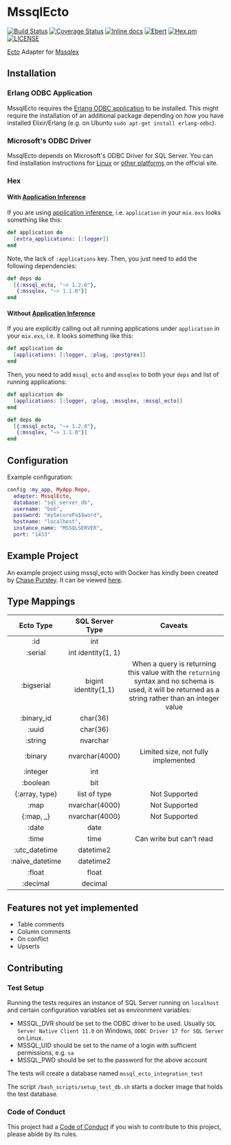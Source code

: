 # MssqlEcto

[![Build Status](https://travis-ci.org/findmypast-oss/mssql_ecto.svg?branch=master)](https://travis-ci.org/findmypast-oss/mssql_ecto)
[![Coverage Status](https://coveralls.io/repos/github/findmypast-oss/mssql_ecto/badge.svg)](https://coveralls.io/github/findmypast-oss/mssql_ecto)
[![Inline docs](http://inch-ci.org/github/findmypast-oss/mssql_ecto.svg?branch=master)](http://inch-ci.org/github/findmypast-oss/mssql_ecto)
[![Ebert](https://ebertapp.io/github/findmypast-oss/mssql_ecto.svg)](https://ebertapp.io/github/findmypast-oss/mssql_ecto)
[![Hex.pm](https://img.shields.io/hexpm/v/mssql_ecto.svg)](https://hex.pm/packages/mssql_ecto)
[![LICENSE](https://img.shields.io/hexpm/l/mssql_ecto.svg)](https://github.com/findmypast-oss/mssql_ecto/blob/master/LICENSE)

[Ecto](https://github.com/elixir-ecto/ecto) Adapter for
[Mssqlex](https://github.com/findmypast-oss/mssqlex)

## Installation

### Erlang ODBC Application

MssqlEcto requires the
[Erlang ODBC application](http://erlang.org/doc/man/odbc.html) to be installed.
This might require the installation of an additional package depending on how
you have installed Elixir/Erlang (e.g. on Ubuntu
`sudo apt-get install erlang-odbc`).

### Microsoft's ODBC Driver

MssqlEcto depends on Microsoft's ODBC Driver for SQL Server. You can find
installation instructions for
[Linux](https://docs.microsoft.com/en-us/sql/connect/odbc/linux/installing-the-microsoft-odbc-driver-for-sql-server-on-linux)
or
[other platforms](https://docs.microsoft.com/en-us/sql/connect/odbc/microsoft-odbc-driver-for-sql-server)
on the official site.

### Hex

#### With [Application Inference](https://elixir-lang.org/blog/2017/01/05/elixir-v1-4-0-released/#application-inference)

If you are using
[application inference](https://elixir-lang.org/blog/2017/01/05/elixir-v1-4-0-released/#application-inference),
i.e. `application` in your `mix.exs` looks something like this:

```elixir
def application do
  [extra_applications: [:logger]]
end
```

Note, the lack of `:applications` key. Then, you just need to add the following
dependencies:

```elixir
def deps do
  [{:mssql_ecto, "~> 1.2.0"},
   {:mssqlex, "~> 1.1.0"}]
end
```

#### Without [Application Inference](https://elixir-lang.org/blog/2017/01/05/elixir-v1-4-0-released/#application-inference)

If you are explicitly calling out all running applications under `application`
in your `mix.exs`, i.e. it looks something like this:

```elixir
def application do
  [applications: [:logger, :plug, :postgrex]]
end
```

Then, you need to add `mssql_ecto` and `mssqlex` to both your `deps` and list of
running applications:

```elixir
def application do
  [applications: [:logger, :plug, :mssqlex, :mssql_ecto]]
end

def deps do
  [{:mssql_ecto, "~> 1.2.0"},
   {:mssqlex, "~> 1.1.0"}]
end
```

## Configuration

Example configuration:

```elixir
config :my_app, MyApp.Repo,
  adapter: MssqlEcto,
  database: "sql_server_db",
  username: "bob",
  password: "mySecurePa$$word",
  hostname: "localhost",
  instance_name: "MSSQLSERVER",
  port: "1433"
```

## Example Project

An example project using mssql_ecto with Docker has kindly been created by
[Chase Pursłey](https://github.com/cpursley). It can be viewed
[here](https://github.com/cpursley/mssql_ecto_friends).

## Type Mappings

|    Ecto Type    |   SQL Server Type    |                                                                       Caveats                                                                        |
| :-------------: | :------------------: | :--------------------------------------------------------------------------------------------------------------------------------------------------: |
|       :id       |         int          |                                                                                                                                                      |
|     :serial     |  int identity(1, 1)  |                                                                                                                                                      |
|   :bigserial    | bigint identity(1,1) | When a query is returning this value with the `returning` syntax and no schema is used, it will be returned as a string rather than an integer value |
|   :binary_id    |       char(36)       |                                                                                                                                                      |
|      :uuid      |       char(36)       |                                                                                                                                                      |
|     :string     |       nvarchar       |                                                                                                                                                      |
|     :binary     |    nvarchar(4000)    |                                                         Limited size, not fully implemented                                                          |
|    :integer     |         int          |                                                                                                                                                      |
|    :boolean     |         bit          |                                                                                                                                                      |
| {:array, type}  |     list of type     |                                                                    Not Supported                                                                     |
|      :map       |    nvarchar(4000)    |                                                                    Not Supported                                                                     |
|   {:map, \_}    |    nvarchar(4000)    |                                                                    Not Supported                                                                     |
|      :date      |         date         |                                                                                                                                                      |
|      :time      |         time         |                                                               Can write but can't read                                                               |
|  :utc_datetime  |      datetime2       |                                                                                                                                                      |
| :naive_datetime |      datetime2       |                                                                                                                                                      |
|     :float      |        float         |                                                                                                                                                      |
|    :decimal     |       decimal        |                                                                                                                                                      |

## Features not yet implemented

- Table comments
- Column comments
- On conflict
- Upserts

## Contributing

### Test Setup

Running the tests requires an instance of SQL Server running on
`localhost` and certain configuration variables set as environment variables:

- MSSQL_DVR should be set to the ODBC driver to be used. Usually
  `SQL Server Native Client 11.0` on Windows, `ODBC Driver 17 for SQL Server` on
  Linux.
- MSSQL_UID should be set to the name of a login with sufficient permissions,
  e.g. `sa`
- MSSQL_PWD should be set to the password for the above account

The tests will create a database named `mssql_ecto_integration_test`

The script `/bash_scripts/setup_test_db.sh` starts a docker image that holds
the test database.

### Code of Conduct

This project had a
[Code of Conduct](https://github.com/findmypast-oss/mssql_ecto/blob/master/CODE_OF_CONDUCT.md)
if you wish to contribute to this project, please abide by its rules.
